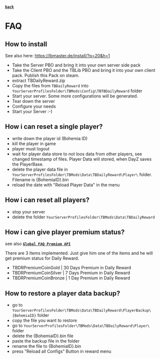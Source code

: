 [**`back`**](./Readme.md)

# FAQ

## How to install

See also here: https://lbmaster.de/install/?p=20&h=1

- Take the Server PBO and bring it into your own server side pack
- Take the Client PBO and the TBLib PBO and bring it into your own client pack. Publish this Pack on steam.
- extract TBDailyReward.zip
- Copy the files from `TBDailyReward` into `YourServerProfilesFolder\TBMods\Config\TBTBDailyReward` folder
- Start your server. Some more configurations will be generated.
- Tear down the server
- Configure your needs
- Start your Server :-)

## How i can reset a single player?
- write down the player id (Bohemia ID)
- kill the player in game
- player must logout
- wait for player data store to not loos data from other players, see changed timestamp of files. Player Data will stored, when DayZ saves the PlayerBase.
- delete the player data file in `YourServerProfilesFolder\TBMods\Data\TBDailyReward\Player\` folder. Filename is {BohemiaID}.bin
- reload the date with "Reload Player Data" in the menu

## How i can reset all players?
- stop your server
- delete the folder `YourServerProfilesFolder\TBMods\Data\TBDailyReward`

## How i can give player premium status?

see also [**`Global FAQ Premium API`**](../GlobalConfigs/Readme.md)

There are 3 Items implemented. Just give him one of the items and he will get premium status for Daily Reward.

- TBDRPremiumCoinGold | 30 Days Premium in Daily Reward
- TBDRPremiumCoinSilver | 7 Days Premium in Daily Reward
- TBDRPremiumCoinBronze | 1 Day Premium in Daily Reward

## How to restore a player data backup?
- go to `YourServerProfilesFolder\TBMods\Data\TBDailyReward\PlayerBackup\{BohemiaID}` folder
- copy the file you want to restore
- go to `YourServerProfilesFolder\TBMods\Data\TBDailyReward\Player\` folder
- delete the {BohemiaID}.bin file
- paste the backup file in the folder
- rename the file to {BohemiaID}.bin
- press "Reload all Configs" Button in reward menu